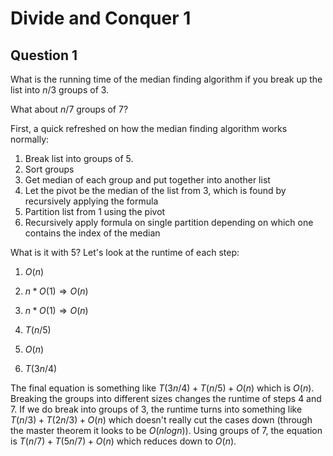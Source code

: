 # Divide and Conquer 1

## Question 1

What is the running time of the median finding algorithm if you break up the
list into $n/3$ groups of 3.

What about $n/7$ groups of 7?

First, a quick refreshed on how the median finding algorithm works normally:

1. Break list into groups of 5.
2. Sort groups
3. Get median of each group and put together into another list
4. Let the pivot be the median of the list from 3, which is found by recursively
   applying the formula
5. Partition list from 1 using the pivot
6. Recursively apply formula on single partition depending on which one contains
   the index of the median

What is it with 5? Let's look at the runtime of each step:

1. $O(n)$

2. $n * O(1) \Rightarrow O(n)$

3. $n * O(1) \Rightarrow O(n)$

4. $T(n / 5)$

5. $O(n)$

6. $T(3n / 4)$

The final equation is something like $T(3n / 4) + T(n / 5) + O(n)$ which is
$O(n)$. Breaking the groups into different sizes changes the runtime of steps 4
and 7. If we do break into groups of 3, the runtime turns into something like
$T(n / 3) + T(2n / 3) + O(n)$ which doesn't really cut the cases down (through
the master theorem it looks to be $O(nlogn)$). Using groups of 7, the equation
is $T(n / 7) + T(5n / 7) + O(n)$ which reduces down to $O(n)$.
